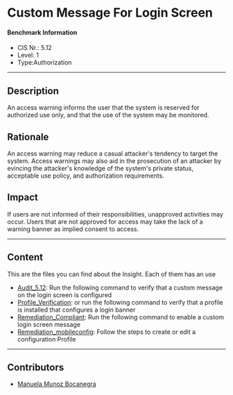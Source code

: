 # Custom Message For Login Screen
#### Benchmark Information
- CIS Nr.: 5.12
- Level: 1
- Type:Authorization
------------------------
## Description

An access warning informs the user that the system is reserved for authorized use only, and that the use of the system may be monitored.

## Rationale

An access warning may reduce a casual attacker's tendency to target the system. Access warnings may also aid in the prosecution of an attacker by evincing the attacker's knowledge of the system's private status, acceptable use policy, and authorization requirements.

## Impact

If users are not informed of their responsibilities, unapproved activities may occur. Users that are not approved for access may take the lack of a warning banner as implied consent to access.

---
## Content
This are the files you can find about the Insight. Each of them has an use 
* [Audit_5.12](https://github.com/apfelwerk/JamfProtectInsights/blob/main/AuthorizationType/CIS_5.12_Custom%20Message%20for%20Login%20Screen/Audit_5.12.sh): Run the following command to verify that a custom message on the login screen is configured
* [Profile_Verification](https://github.com/apfelwerk/JamfProtectInsights/blob/main/AuthorizationType/CIS_5.12_Custom%20Message%20for%20Login%20Screen/Profile_Verification.sh): or run the following command to verify that a profile is installed that configures a login banner
* [Remediation_Compliant](https://github.com/apfelwerk/JamfProtectInsights/blob/main/AuthorizationType/CIS_5.12_Custom%20Message%20for%20Login%20Screen/Remediation_Compliant.sh): Run the following command to enable a custom login screen message
* [Remediation_mobileconfig](https://github.com/apfelwerk/JamfProtectInsights/blob/main/AuthorizationType/CIS_5.12_Custom%20Message%20for%20Login%20Screen/Remediation_mobileconfig.md): Follow the steps to create or edit a configuration Profile
------------------------------------------------------------------------------------------------------------------------------------------------------------------------------------------------------------------------------------------------------------------------------------------------------------------------------
## Contributors
* [Manuela Munoz Bocanegra](https://github.com/manuelamunoz)


